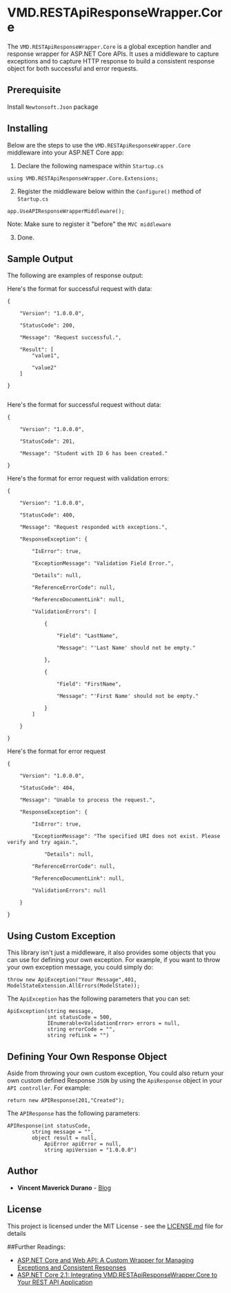
# VMD.RESTApiResponseWrapper.Core 

The `VMD.RESTApiResponseWrapper.Core` is a global exception handler and response wrapper for ASP.NET Core APIs. It uses a middleware to capture exceptions and to capture HTTP response to build a consistent response object for both successful and error requests.

## Prerequisite

Install `Newtonsoft.Json` package

## Installing

Below are the steps to use the `VMD.RESTApiResponseWrapper.Core` middleware into your ASP.NET Core app:

1) Declare the following namespace within `Startup.cs`

`using VMD.RESTApiResponseWrapper.Core.Extensions;`

2) Register the middleware below within the `Configure()` method of `Startup.cs`

  `app.UseAPIResponseWrapperMiddleware();`

Note: Make sure to register it "before" the `MVC middleware`

3) Done. 


## Sample Output 

The following are examples of response output:

Here's the format for successful request with data:

```
{
    
	"Version": "1.0.0.0",
    
	"StatusCode": 200,
    
	"Message": "Request successful.",
    
	"Result": [
		"value1",
        
		"value2"
	]

}
  
```

Here's the format for successful request without data:

```
{
    
	"Version": "1.0.0.0",
    
	"StatusCode": 201,
    
	"Message": "Student with ID 6 has been created."

}
```

Here's the format for error request with validation errors:

```
{
    
	"Version": "1.0.0.0",
    
	"StatusCode": 400,
    
	"Message": "Request responded with exceptions.",
    
	"ResponseException": {
        
		"IsError": true,
        
		"ExceptionMessage": "Validation Field Error.",
        
		"Details": null,
        
		"ReferenceErrorCode": null,
        
		"ReferenceDocumentLink": null,
        
		"ValidationErrors": [
            
			{
                
				"Field": "LastName",
                
				"Message": "'Last Name' should not be empty."
            
			},
            
			{
                
				"Field": "FirstName",
                
				"Message": "'First Name' should not be empty."
            
			}
        ]
    
	}

}
``` 

Here's the format for error request

```
{
    
	"Version": "1.0.0.0",
    
	"StatusCode": 404,
    
	"Message": "Unable to process the request.",
    
	"ResponseException": {
        
		"IsError": true,
        
		"ExceptionMessage": "The specified URI does not exist. Please verify and try again.",

	        "Details": null,
        
		"ReferenceErrorCode": null,
        
		"ReferenceDocumentLink": null,
        
		"ValidationErrors": null
    
	}

} 
```  
          
 

## Using Custom Exception

This library isn't just a middleware, it also provides some objects that you can use for defining your own exception. For example, if you want to throw your own exception message, you could simply do:

```
throw new ApiException("Your Message",401, ModelStateExtension.AllErrors(ModelState));
```

The `ApiException` has the following parameters that you can set:

```
ApiException(string message,
             int statusCode = 500,
             IEnumerable<ValidationError> errors = null, 
             string errorCode = "", 
             string refLink = "")
```


## Defining Your Own Response Object

Aside from throwing your own custom exception, You could also return your own custom defined Response `JSON` by using the `ApiResponse` object in your `API controller`. For example:

```
return new APIResponse(201,"Created");
```

The `APIResponse` has the following parameters:

```
APIResponse(int statusCode, 
	    string message = "", 
	    object result = null, 
            ApiError apiError = null, 
            string apiVersion = "1.0.0.0")
```
 
## Author

* **Vincent Maverick Durano** - [Blog](http://vmsdurano.com/)


## License

This project is licensed under the MIT License - see the [LICENSE.md](LICENSE.md) file for details



##Further Readings: 

* [ASP.NET Core and Web API: A Custom Wrapper for Managing Exceptions and Consistent Responses](http://vmsdurano.com/asp-net-core-and-web-api-a-custom-wrapper-for-managing-exceptions-and-consistent-responses/)
* [ASP.NET Core 2.1: Integrating VMD.RESTApiResponseWrapper.Core to Your REST API Application](http://vmsdurano.com/asp-net-core-2-1-integrating-vmd-restapiresponsewrapper-core-to-your-rest-api-application/)

